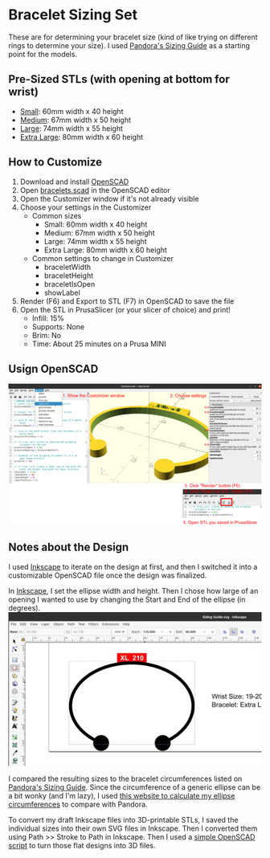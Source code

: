 # Bracelet Sizing Set

These are for determining your bracelet size (kind of like trying on different rings to determine your size). I used [Pandora's Sizing Guide](https://us.pandora.net/en/size-guide/bracelets.html) as a starting point for the models.

## Pre-Sized STLs (with opening at bottom for wrist)
- [Small](stls/bracelet_S.stl): 60mm width x 40 height
- [Medium](stls/bracelet_M.stl): 67mm width x 50 height
- [Large](stls/bracelet_L.stl): 74mm width x 55 height
- [Extra Large](stls/bracelet_XL.stl): 80mm width x 60 height

## How to Customize
1. Download and install [OpenSCAD](https://openscad.org/downloads.html)
2. Open [bracelets.scad](bracelets.scad) in the OpenSCAD editor
3. Open the Customizer window if it's not already visible
4. Choose your settings in the Customizer
    - Common sizes
      - Small: 60mm width x 40 height
      - Medium: 67mm width x 50 height
      - Large: 74mm width x 55 height
      - Extra Large: 80mm width x 60 height
    - Common settings to change in Customizer
      - braceletWidth
      - braceletHeight
      - braceletIsOpen
      - showLabel
5. Render (F6) and Export to STL (F7) in OpenSCAD to save the file
6. Open the STL in PrusaSlicer (or your slicer of choice) and print!
    - Infill: 15%
    - Supports: None
    - Brim: No
    - Time: About 25 minutes on a Prusa MINI

## Usign OpenSCAD
![Customizer screenshot](images/Customizer.png)

## Notes about the Design
I used [Inkscape](https://inkscape.org) to iterate on the design at first, and then I switched it into a customizable OpenSCAD file once the design was finalized.

In [Inkscape](https://inkscape.org), I set the ellipse width and height. Then I chose how large of an opening I wanted to use by changing the Start and End of the ellipse (in degrees).
![Inkscape screenshot](images/Inkscape.jpg)

I compared the resulting sizes to the bracelet circumferences listed on [Pandora's Sizing Guide](https://us.pandora.net/en/size-guide/bracelets.html). Since the circumference of a generic ellipse can be a bit wonky (and I'm lazy), I used [this website to calculate my ellipse circumferences](https://miniwebtool.com/ellipse-circumference-calculator) to compare with Pandora.

To convert my draft Inkscape files into 3D-printable STLs, I saved the individual sizes into their own SVG files in Inkscape. Then I converted them using Path >> Stroke to Path in Inkscape. Then I used a [simple OpenSCAD script](design/SVG%20to%20STL.scad) to turn those flat designs into 3D files.